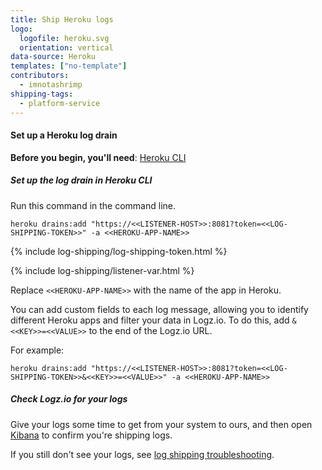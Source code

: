 ```yaml
---
title: Ship Heroku logs
logo:
  logofile: heroku.svg
  orientation: vertical
data-source: Heroku
templates: ["no-template"]
contributors:
  - imnotashrimp
shipping-tags:
  - platform-service
---
```


#### Set up a Heroku log drain

**Before you begin, you'll need**:
[Heroku CLI](https://devcenter.heroku.com/articles/heroku-cli#download-and-install)

<div class="tasklist">

##### Set up the log drain in Heroku CLI

Run this command in the command line.

```shell
heroku drains:add "https://<<LISTENER-HOST>>:8081?token=<<LOG-SHIPPING-TOKEN>>" -a <<HEROKU-APP-NAME>>
```

{% include log-shipping/log-shipping-token.html %}

{% include log-shipping/listener-var.html %}

Replace `<<HEROKU-APP-NAME>>` with the name of the app in Heroku.

You can add custom fields to each log message, allowing you to identify different Heroku apps and filter your data in Logz.io.
To do this, add `&<<KEY>>=<<VALUE>>` to the end of the Logz.io URL.

For example:

```shell
heroku drains:add "https://<<LISTENER-HOST>>:8081?token=<<LOG-SHIPPING-TOKEN>>&<<KEY>>=<<VALUE>>" -a <<HEROKU-APP-NAME>>
```


##### Check Logz.io for your logs

Give your logs some time to get from your system to ours, and then open [Kibana](https://app.logz.io/#/dashboard/kibana) to confirm you're shipping logs.

If you still don't see your logs, see [log shipping troubleshooting]({{site.baseurl}}/user-guide/log-shipping/log-shipping-troubleshooting.html).

</div>
